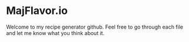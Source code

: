 ﻿# MajFlavor.io
Welcome to my recipe generator github. Feel free to go through each file and let me know what you think about it.
